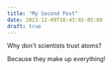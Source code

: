 ```yaml
---
title: "My Second Post"
date: 2023-12-09T10:43:02-05:00
draft: true
---
```


Why don't scientists trust atoms?

Because they make up everything!
